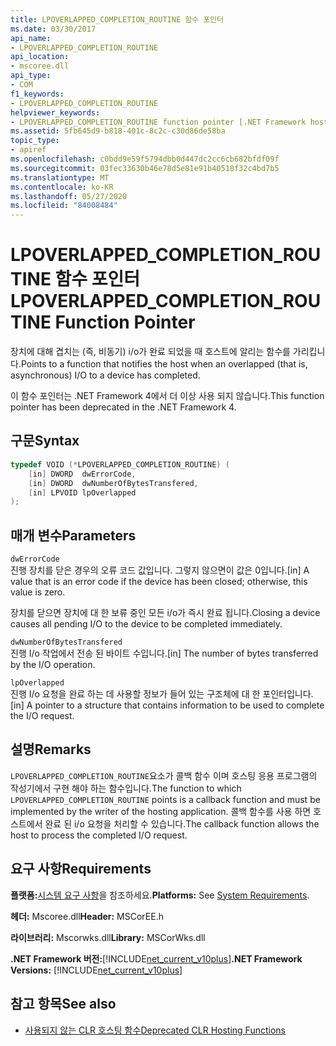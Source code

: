 ```yaml
---
title: LPOVERLAPPED_COMPLETION_ROUTINE 함수 포인터
ms.date: 03/30/2017
api_name:
- LPOVERLAPPED_COMPLETION_ROUTINE
api_location:
- mscoree.dll
api_type:
- COM
f1_keywords:
- LPOVERLAPPED_COMPLETION_ROUTINE
helpviewer_keywords:
- LPOVERLAPPED_COMPLETION_ROUTINE function pointer [.NET Framework hosting]
ms.assetid: 5fb645d9-b818-401c-8c2c-c30d86de58ba
topic_type:
- apiref
ms.openlocfilehash: c0bdd9e59f5794dbb0d447dc2cc6cb682bfdf09f
ms.sourcegitcommit: 03fec33630b46e78d5e81e91b40518f32c4bd7b5
ms.translationtype: MT
ms.contentlocale: ko-KR
ms.lasthandoff: 05/27/2020
ms.locfileid: "84008484"
---
```

# <a name="lpoverlapped_completion_routine-function-pointer"></a><span data-ttu-id="c7dcc-102">LPOVERLAPPED_COMPLETION_ROUTINE 함수 포인터</span><span class="sxs-lookup"><span data-stu-id="c7dcc-102">LPOVERLAPPED_COMPLETION_ROUTINE Function Pointer</span></span>
<span data-ttu-id="c7dcc-103">장치에 대해 겹치는 (즉, 비동기) i/o가 완료 되었을 때 호스트에 알리는 함수를 가리킵니다.</span><span class="sxs-lookup"><span data-stu-id="c7dcc-103">Points to a function that notifies the host when an overlapped (that is, asynchronous) I/O to a device has completed.</span></span>  
  
 <span data-ttu-id="c7dcc-104">이 함수 포인터는 .NET Framework 4에서 더 이상 사용 되지 않습니다.</span><span class="sxs-lookup"><span data-stu-id="c7dcc-104">This function pointer has been deprecated in the .NET Framework 4.</span></span>  
  
## <a name="syntax"></a><span data-ttu-id="c7dcc-105">구문</span><span class="sxs-lookup"><span data-stu-id="c7dcc-105">Syntax</span></span>  
  
```cpp  
typedef VOID (*LPOVERLAPPED_COMPLETION_ROUTINE) (  
    [in] DWORD  dwErrorCode,  
    [in] DWORD  dwNumberOfBytesTransfered,  
    [in] LPVOID lpOverlapped  
);  
```  
  
## <a name="parameters"></a><span data-ttu-id="c7dcc-106">매개 변수</span><span class="sxs-lookup"><span data-stu-id="c7dcc-106">Parameters</span></span>  
 `dwErrorCode`  
 <span data-ttu-id="c7dcc-107">진행 장치를 닫은 경우의 오류 코드 값입니다. 그렇지 않으면이 값은 0입니다.</span><span class="sxs-lookup"><span data-stu-id="c7dcc-107">[in] A value that is an error code if the device has been closed; otherwise, this value is zero.</span></span>  
  
 <span data-ttu-id="c7dcc-108">장치를 닫으면 장치에 대 한 보류 중인 모든 i/o가 즉시 완료 됩니다.</span><span class="sxs-lookup"><span data-stu-id="c7dcc-108">Closing a device causes all pending I/O to the device to be completed immediately.</span></span>  
  
 `dwNumberOfBytesTransfered`  
 <span data-ttu-id="c7dcc-109">진행 I/o 작업에서 전송 된 바이트 수입니다.</span><span class="sxs-lookup"><span data-stu-id="c7dcc-109">[in] The number of bytes transferred by the I/O operation.</span></span>  
  
 `lpOverlapped`  
 <span data-ttu-id="c7dcc-110">진행 I/o 요청을 완료 하는 데 사용할 정보가 들어 있는 구조체에 대 한 포인터입니다.</span><span class="sxs-lookup"><span data-stu-id="c7dcc-110">[in] A pointer to a structure that contains information to be used to complete the I/O request.</span></span>  
  
## <a name="remarks"></a><span data-ttu-id="c7dcc-111">설명</span><span class="sxs-lookup"><span data-stu-id="c7dcc-111">Remarks</span></span>  
 <span data-ttu-id="c7dcc-112">`LPOVERLAPPED_COMPLETION_ROUTINE`요소가 콜백 함수 이며 호스팅 응용 프로그램의 작성기에서 구현 해야 하는 함수입니다.</span><span class="sxs-lookup"><span data-stu-id="c7dcc-112">The function to which `LPOVERLAPPED_COMPLETION_ROUTINE` points is a callback function and must be implemented by the writer of the hosting application.</span></span> <span data-ttu-id="c7dcc-113">콜백 함수를 사용 하면 호스트에서 완료 된 i/o 요청을 처리할 수 있습니다.</span><span class="sxs-lookup"><span data-stu-id="c7dcc-113">The callback function allows the host to process the completed I/O request.</span></span>  
  
## <a name="requirements"></a><span data-ttu-id="c7dcc-114">요구 사항</span><span class="sxs-lookup"><span data-stu-id="c7dcc-114">Requirements</span></span>  
 <span data-ttu-id="c7dcc-115">**플랫폼:**[시스템 요구 사항](../../get-started/system-requirements.md)을 참조하세요.</span><span class="sxs-lookup"><span data-stu-id="c7dcc-115">**Platforms:** See [System Requirements](../../get-started/system-requirements.md).</span></span>  
  
 <span data-ttu-id="c7dcc-116">**헤더:** Mscoree.dll</span><span class="sxs-lookup"><span data-stu-id="c7dcc-116">**Header:** MSCorEE.h</span></span>  
  
 <span data-ttu-id="c7dcc-117">**라이브러리:** Mscorwks.dll</span><span class="sxs-lookup"><span data-stu-id="c7dcc-117">**Library:** MSCorWks.dll</span></span>  
  
 <span data-ttu-id="c7dcc-118">**.NET Framework 버전:**[!INCLUDE[net_current_v10plus](../../../../includes/net-current-v10plus-md.md)]</span><span class="sxs-lookup"><span data-stu-id="c7dcc-118">**.NET Framework Versions:** [!INCLUDE[net_current_v10plus](../../../../includes/net-current-v10plus-md.md)]</span></span>  
  
## <a name="see-also"></a><span data-ttu-id="c7dcc-119">참고 항목</span><span class="sxs-lookup"><span data-stu-id="c7dcc-119">See also</span></span>

- [<span data-ttu-id="c7dcc-120">사용되지 않는 CLR 호스팅 함수</span><span class="sxs-lookup"><span data-stu-id="c7dcc-120">Deprecated CLR Hosting Functions</span></span>](deprecated-clr-hosting-functions.md)
